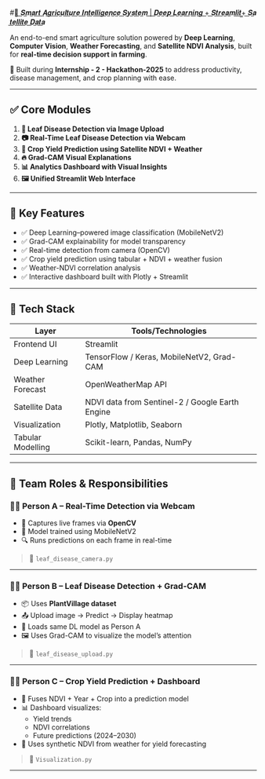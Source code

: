 #🌾​̲ ​̲𝑺​̲𝒎​̲𝒂​̲𝒓​̲𝒕​̲ ​̲𝑨​̲𝒈​̲𝒓​̲𝒊​̲𝒄​̲𝒖​̲𝒍​̲𝒕​̲𝒖​̲𝒓​̲𝒆​̲ ​̲𝑰​̲𝒏​̲𝒕​̲𝒆​̲𝒍​̲𝒍​̲𝒊​̲𝒈​̲𝒆​̲𝒏​̲𝒄​̲𝒆​̲ ​̲𝑺​̲𝒚​̲𝒔​̲𝒕​̲𝒆​̲𝒎​̲ ​̲|​̲ ​̲𝑫​̲𝒆​̲𝒆​̲𝒑​̲ ​̲𝑳​̲𝒆​̲𝒂​̲𝒓​̲𝒏​̲𝒊​̲𝒏​̲𝒈​̲ ​̲+​̲ ​̲𝑺​̲𝒕​̲𝒓​̲𝒆​̲𝒂​̲𝒎​̲𝒍​̲𝒊​̲𝒕​̲ ​̲+​̲ ​̲𝑺​̲𝒂​̲𝒕​̲𝒆​̲𝒍​̲𝒍​̲𝒊​̲𝒕​̲𝒆​̲ ​̲𝑫​̲𝒂​̲𝒕​̲𝒂

An end-to-end smart agriculture solution powered by **Deep Learning**, **Computer Vision**, **Weather Forecasting**, and **Satellite NDVI Analysis**, built for **real-time decision support in farming**.

🚀 Built during **Internship - 2 - Hackathon-2025** to address productivity, disease management, and crop planning with ease.

---

## ✅ Core Modules

1. **🍃 Leaf Disease Detection via Image Upload**
2. **📷 Real-Time Leaf Disease Detection via Webcam**
3. **🌱 Crop Yield Prediction using Satellite NDVI + Weather**
4. **🔥 Grad-CAM Visual Explanations**
5. **📊 Analytics Dashboard with Visual Insights**
6. **🖼️ Unified Streamlit Web Interface**

---

## 🧠 Key Features

- ✅ Deep Learning–powered image classification (MobileNetV2)
- ✅ Grad-CAM explainability for model transparency
- ✅ Real-time detection from camera (OpenCV)
- ✅ Crop yield prediction using tabular + NDVI + weather fusion
- ✅ Weather-NDVI correlation analysis
- ✅ Interactive dashboard built with Plotly + Streamlit

---

## 🧰 Tech Stack

| Layer              | Tools/Technologies                             |
|-------------------|-------------------------------------------------|
| Frontend UI        | Streamlit                                      |
| Deep Learning      | TensorFlow / Keras, MobileNetV2, Grad-CAM      |
| Weather Forecast   | OpenWeatherMap API                             |
| Satellite Data     | NDVI data from Sentinel-2 / Google Earth Engine|
| Visualization      | Plotly, Matplotlib, Seaborn                    |
| Tabular Modelling  | Scikit-learn, Pandas, NumPy                    |

---

## 👥 Team Roles & Responsibilities

### 👨‍💻 Person A – **Real-Time Detection via Webcam**

- 🎥 Captures live frames via **OpenCV**
- 🧠 Model trained using MobileNetV2
- 🔍 Runs predictions on each frame in real-time

> 📁 `leaf_disease_camera.py`

---

### 👩‍💻 Person B – **Leaf Disease Detection + Grad-CAM**

- 📦 Uses **PlantVillage dataset**
- 📤 Upload image → Predict → Display heatmap
- 🧠 Loads same DL model as Person A
- 🖼️ Uses Grad-CAM to visualize the model’s attention

> 📁 `leaf_disease_upload.py`

---

### 👩‍💻 Person C – **Crop Yield Prediction + Dashboard**

- 🔬 Fuses NDVI + Year + Crop into a prediction model
- 📊 Dashboard visualizes:
  - Yield trends
  - NDVI correlations
  - Future predictions (2024–2030)
- 🔮 Uses synthetic NDVI from weather for yield forecasting

> 📁 `Visualization.py`

---
